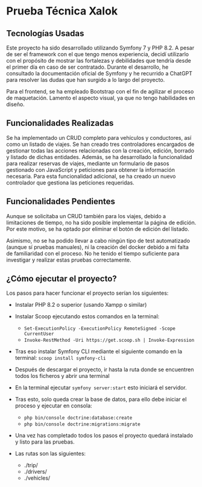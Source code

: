 # Prueba Técnica Xalok

## Tecnologías Usadas

Este proyecto ha sido desarrollado utilizando Symfony 7 y PHP 8.2. A pesar de ser el framework con el que tengo menos experiencia, decidí utilizarlo con el propósito de mostrar las fortalezas y debilidades que tendría desde el primer día en caso de ser contratado. Durante el desarrollo, he consultado la documentación oficial de Symfony y he recurrido a ChatGPT para resolver las dudas que han surgido a lo largo del proyecto.

Para el frontend, se ha empleado Bootstrap con el fin de agilizar el proceso de maquetación. Lamento el aspecto visual, ya que no tengo habilidades en diseño.

## Funcionalidades Realizadas

Se ha implementado un CRUD completo para vehículos y conductores, así como un listado de viajes. Se han creado tres controladores encargados de gestionar todas las acciones relacionadas con la creación, edición, borrado y listado de dichas entidades. Además, se ha desarrollado la funcionalidad para realizar reservas de viajes, mediante un formulario de pasos gestionado con JavaScript y peticiones para obtener la información necesaria. Para esta funcionalidad adicional, se ha creado un nuevo controlador que gestiona las peticiones requeridas.

## Funcionalidades Pendientes

Aunque se solicitaba un CRUD también para los viajes, debido a limitaciones de tiempo, no ha sido posible implementar la página de edición. Por este motivo, se ha optado por eliminar el botón de edición del listado.

Asimismo, no se ha podido llevar a cabo ningún tipo de test automatizado (aunque sí pruebas manuales), ni la creación del docker debido a mi falta de familiaridad con el proceso. No he tenido el tiempo suficiente para investigar y realizar estas pruebas correctamente.

## ¿Cómo ejecutar el proyecto? 

Los pasos para hacer funcionar el proyecto serían los siguientes:
- Instalar PHP 8.2 o superior (usando Xampp o similar)
- Instalar Scoop ejecutando estos comandos en la terminal:
    - `Set-ExecutionPolicy -ExecutionPolicy RemoteSigned -Scope CurrentUser`
    - `Invoke-RestMethod -Uri https://get.scoop.sh | Invoke-Expression`
- Tras eso instalar Symfony CLI mediante el siguiente comando en la terminal: `scoop install symfony-cli`
- Después de descargar el proyecto, ir hasta la ruta donde se encuentren todos los ficheros y abrir una terminal
- En la terminal ejecutar `symfony server:start` esto iniciará el servidor. 
- Tras esto, solo queda crear la base de datos, para ello debe iniciar el proceso y ejecutar en consola:
    - `php bin/console doctrine:database:create`
    - `php bin/console doctrine:migrations:migrate` 

- Una vez has completado todos los pasos el proyecto quedará instalado y listo para las pruebas.
- Las rutas son las siguientes:
    - ./trip/
    - ./drivers/
    - ./vehicles/